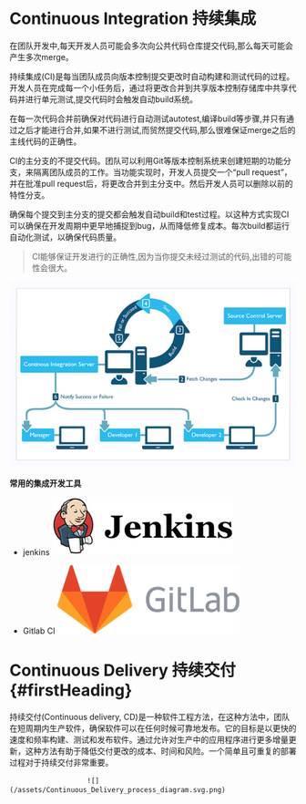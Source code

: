 # Continuous Integration 持续集成

在团队开发中,每天开发人员可能会多次向公共代码仓库提交代码,那么每天可能会产生多次merge。

持续集成\(CI\)是每当团队成员向版本控制提交更改时自动构建和测试代码的过程。开发人员在完成每一个小任务后，通过将更改合并到共享版本控制存储库中共享代码并进行单元测试,提交代码时会触发自动build系统。

在每一次代码合并前确保对代码进行自动测试autotest,编译build等步骤,并只有通过之后才能进行合并,如果不进行测试,而贸然提交代码,那么很难保证merge之后的主线代码的正确性。

CI的主分支的不提交代码。团队可以利用Git等版本控制系统来创建短期的功能分支，来隔离团队成员的工作。当功能实现时，开发人员提交一个“pull request”，并在批准pull request后，将更改合并到主分支中。然后开发人员可以删除以前的特性分支。

确保每个提交到主分支的提交都会触发自动build和test过程。以这种方式实现CI可以确保在开发周期中更早地捕捉到bug，从而降低修复成本。每次build都运行自动化测试，以确保代码质量。

> CI能够保证开发进行的正确性,因为当你提交未经过测试的代码,出错的可能性会很大。

![](/assets/CI.png)

**常用的集成开发工具**

* jenkins ![](/assets/jenkins-logo-text-768x247.png)

* Gitlab CI ![](/assets/wm_no_bg-768x291.png)

# Continuous Delivery 持续交付 {#firstHeading}

持续交付\(Continuous delivery, CD\)是一种软件工程方法，在这种方法中，团队在短周期内生产软件，确保软件可以在任何时候可靠地发布。它的目标是以更快的速度和频率构建、测试和发布软件。通过允许对生产中的应用程序进行更多增量更新，这种方法有助于降低交付更改的成本、时间和风险。一个简单且可重复的部署过程对于持续交付非常重要。

                       ![](/assets/Continuous_Delivery_process_diagram.svg.png)






